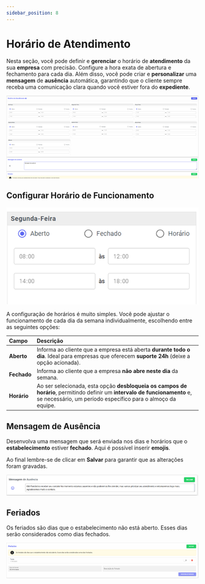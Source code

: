 ```yaml
---
sidebar_position: 8
---
```


# Horário de Atendimento

Nesta seção, você pode definir e **gerenciar** o horário de **atendimento** da sua **empresa** com precisão. Configure a hora exata de abertura e fechamento para cada dia. Além disso, você pode criar e **personalizar** uma **mensagem** de **ausência** automática, garantindo que o cliente sempre receba uma comunicação clara quando você estiver fora do **expediente**.

![alt text](assetsAtend/image-2.png)

## Configurar Horário de Funcionamento

![alt text](assetsAtend/image-3.png)

A configuração de horários é muito simples. Você pode ajustar o funcionamento de cada dia da semana individualmente, escolhendo entre as seguintes opções:

| Campo | Descrição |
| :--- | :--- |
| **Aberto** | Informa ao cliente que a empresa está aberta **durante todo o dia**. Ideal para empresas que oferecem **suporte 24h** (deixe a opção acionada). |
| **Fechado** | Informa ao cliente que a empresa **não abre neste dia** da semana. |
| **Horário** | Ao ser selecionada, esta opção **desbloqueia os campos de horário**, permitindo definir um **intervalo de funcionamento** e, se necessário, um período específico para o almoço da equipe. |

## Mensagem de Ausência

Desenvolva uma mensagem que será enviada nos dias e horários que o **estabelecimento** estiver **fechado**. Aqui é possível inserir **emojis**.

Ao final lembre-se de clicar em **Salvar** para garantir que as alterações foram gravadas.

![alt text](assetsAtend/image-1.png)

## Feriados

Os feriados são dias que o estabelecimento não está aberto. Esses dias serão considerados como dias fechados.

![alt text](assetsAtend/image.png)